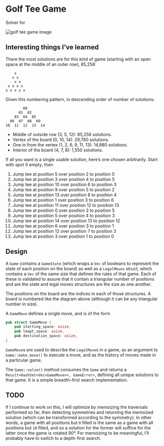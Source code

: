 Golf Tee Game
=============

Solver for

![golf tee game image](http://i.imgur.com/5eCYvIy.jpg)

Interesting things I’ve learned
-------------------------------

There the most solutions are for this kind of game (starting with an
open space at the middle of an outer row), 85,258:

        x
       x x
      . x x
     x x x x
    x x x x x

Given this numbering pattern, in descending order of number of
solutions:

            00
          01  02
        03  04  05
      06  07  08  09
    10  11  12  13  14

-   Middle of outside row (3, 5, 12): 85,258 solutions.
-   Vertex of the board (0, 10, 14): 29,760 solutions.
-   One in from the vertex (1, 2, 6, 9, 11, 13): 14,880 solutions.
-   Interior of the board (4, 7, 8): 1,550 solutions.

If all you want is a single usable solution, here’s one chosen
arbitrarily. Start with spot 0 empty, then

1.  Jump tee at position 5 over position 2 to position 0
2.  Jump tee at position 3 over position 4 to position 5
3.  Jump tee at position 10 over position 6 to position 3
4.  Jump tee at position 9 over position 5 to position 2
5.  Jump tee at position 13 over position 8 to position 4
6.  Jump tee at position 1 over position 3 to position 6
7.  Jump tee at position 11 over position 12 to position 13
8.  Jump tee at position 0 over position 2 to position 5
9.  Jump tee at position 5 over position 4 to position 3
10. Jump tee at position 14 over position 13 to position 12
11. Jump tee at position 6 over position 3 to position 1
12. Jump tee at position 12 over position 7 to position 3
13. Jump tee at position 3 over position 1 to position 0

Design
------

A `Game` contains a `GameState` (which wraps a `Vec` of booleans to
represent the state of each position on the board) as well as a
`LegalMoves` struct, which contains a `Vec` of the same size that
defines the rules of that game. Each of these is validated to assure
that it contain a triangular number of positions and are the state and
legal moves structures are the size as one another.

The positions on the board are the indices in each of those structures.
A board is numbered like the diagram above (although it can be any
triangular number in size).

A `GameMove` defines a single move, and is of the form

```rust
pub struct GameMove {
    pub starting_space: usize,
    pub leapt_space: usize,
    pub destination_space: usize,
}
```

`GameMove`s are used to describe the `LegalMove`s in a game, as an
argument to `Game::make_move()` to execute a move, and as the history of
moves made in a particular game.

The `Game::solve()` method consumes the `Game` and returns a
`Result<HashSet<Vec<GameMove>>, GameError>`, defining all unique
solutions to that game. It is a simple breadth-first search
implementation.

TODO
----

If I continue to work on this, I will optimize by memoizing the
traversals performed so far, then detecting symmetries and returning the
memoized solution (which can be transformed according to the symmetry).
In other words, a game with all positions but `0` filled is the same as
a game with all positions but `10` filled, and so a solution for the
former will suffice for the latter once the game is rotated 90°. For
memoizing to be meaningful, I’ll probably have to switch to a
depth-first search.
